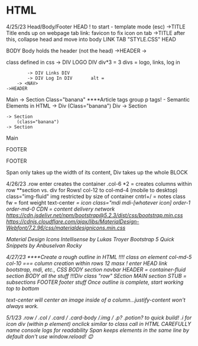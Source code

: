 # HTML
4/25/23
Head/Body/Footer
HEAD
! to start - template mode (esc)
    ->TITLE
Title ends up on webpage tab
link: favicon to fix icon on tab
    ->TITLE
after this, collapse head and move into body
LINK    TAB "STYLE.CSS"
HEAD

BODY
Body holds the header (not the head)
    ->HEADER
        -> <NAV class="d-flex align-items-baseline">        class defined in css
            -> DIV LOGO DIV       div*3 = 3 divs = logo, links, log in

            -> DIV Links DIV
            -> DIV Log In DIV       alt =
        -> <NAV>       
    ->HEADER
Main
    -> Section Class="banana"           ****Article tags group p tags! - Semantic Elements in HTML
        -> Div (Class="banana") Div
    -> Section

    -> Section
        (class="banana")
    -> Section

Main

FOOTER

FOOTER

Span only takes up the width of its content, Div takes up the whole BLOCK

4/26/23
.row enter creates the container
.col-6 *2 = creates columns within row
**section vs. div for Rows!
col-12 to 
col-md-4 (mobile to desktop)
class="img-fluid" img restricted by size of container
cntrl+/ = notes
class fw = font weight
text-center
<i> = icon class="mdi mdi-[whatever icon]
order-1 order-md-0
CDN = content delivery network
https://cdn.jsdelivr.net/npm/bootstrap@5.2.3/dist/css/bootstrap.min.css
https://cdnjs.cloudflare.com/ajax/libs/MaterialDesign-Webfont/7.2.96/css/materialdesignicons.min.css

Material Design Icons Intellisense by Lukas Troyer
Bootstrap 5 Quick Snippets by Anbuselvan Rocky

4/27/23
****Create a rough outline in HTML
!!!! class on element col-md-5 col-10 === column creation within rows 12 masx
! enter
HEAD
link bootstrap, mdi, etc., CSS 
BODY
section navbar
HEADER = container-fluid
section 
BODY
all the stuff !!!Div class "row"
SEction
MAIN
section
STUB = subsections
FOOTER
footer stuff
Once outline is complete, start working top to bottom

text-center will center an image inside of a column...justify-content won't always work.

5/1/23
.row / .col / .card / .card-body /.img / .p? .potion? to quick build!
.i for icon div (within p element)
onclick similar to class call in HTML
CAREFULLY name console logs for readability
Span keeps elements in the same line by default
don't use window.reload! 😊